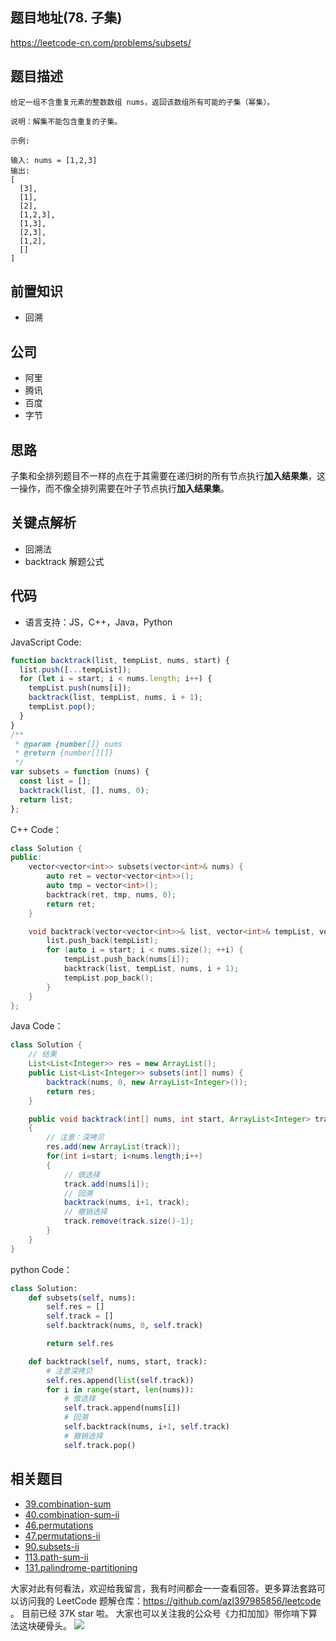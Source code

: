 ## 题目地址(78. 子集)

https://leetcode-cn.com/problems/subsets/

## 题目描述

```
给定一组不含重复元素的整数数组 nums，返回该数组所有可能的子集（幂集）。

说明：解集不能包含重复的子集。

示例:

输入: nums = [1,2,3]
输出:
[
  [3],
  [1],
  [2],
  [1,2,3],
  [1,3],
  [2,3],
  [1,2],
  []
]

```

## 前置知识

- 回溯

## 公司

- 阿里
- 腾讯
- 百度
- 字节

## 思路

子集和全排列题目不一样的点在于其需要在递归树的所有节点执行**加入结果集**，这一操作，而不像全排列需要在叶子节点执行**加入结果集**。

## 关键点解析

- 回溯法
- backtrack 解题公式

## 代码

- 语言支持：JS，C++，Java，Python

JavaScript Code:

```js
function backtrack(list, tempList, nums, start) {
  list.push([...tempList]);
  for (let i = start; i < nums.length; i++) {
    tempList.push(nums[i]);
    backtrack(list, tempList, nums, i + 1);
    tempList.pop();
  }
}
/**
 * @param {number[]} nums
 * @return {number[][]}
 */
var subsets = function (nums) {
  const list = [];
  backtrack(list, [], nums, 0);
  return list;
};
```

C++ Code：

```C++
class Solution {
public:
    vector<vector<int>> subsets(vector<int>& nums) {
        auto ret = vector<vector<int>>();
        auto tmp = vector<int>();
        backtrack(ret, tmp, nums, 0);
        return ret;
    }

    void backtrack(vector<vector<int>>& list, vector<int>& tempList, vector<int>& nums, int start) {
        list.push_back(tempList);
        for (auto i = start; i < nums.size(); ++i) {
            tempList.push_back(nums[i]);
            backtrack(list, tempList, nums, i + 1);
            tempList.pop_back();
        }
    }
};
```

Java Code：

```java
class Solution {
    // 结果
    List<List<Integer>> res = new ArrayList();
    public List<List<Integer>> subsets(int[] nums) {
        backtrack(nums, 0, new ArrayList<Integer>());
        return res;
    }

    public void backtrack(int[] nums, int start, ArrayList<Integer> track)
    {
        // 注意：深拷贝
        res.add(new ArrayList(track));
        for(int i=start; i<nums.length;i++)
        {
            // 做选择
            track.add(nums[i]);
            // 回溯
            backtrack(nums, i+1, track);
            // 撤销选择
            track.remove(track.size()-1);
        }
    }
}
```

python Code：

```py
class Solution:
    def subsets(self, nums):
        self.res = []
        self.track = []
        self.backtrack(nums, 0, self.track)

        return self.res

    def backtrack(self, nums, start, track):
        # 注意深拷贝
        self.res.append(list(self.track))
        for i in range(start, len(nums)):
            # 做选择
            self.track.append(nums[i])
            # 回溯
            self.backtrack(nums, i+1, self.track)
            # 撤销选择
            self.track.pop()
```

## 相关题目

- [39.combination-sum](./39.combination-sum.md)
- [40.combination-sum-ii](./40.combination-sum-ii.md)
- [46.permutations](./46.permutations.md)
- [47.permutations-ii](./47.permutations-ii.md)
- [90.subsets-ii](./90.subsets-ii.md)
- [113.path-sum-ii](./113.path-sum-ii.md)
- [131.palindrome-partitioning](./131.palindrome-partitioning.md)

大家对此有何看法，欢迎给我留言，我有时间都会一一查看回答。更多算法套路可以访问我的 LeetCode 题解仓库：https://github.com/azl397985856/leetcode 。 目前已经 37K star 啦。
大家也可以关注我的公众号《力扣加加》带你啃下算法这块硬骨头。
![](https://tva1.sinaimg.cn/large/007S8ZIlly1gfcuzagjalj30p00dwabs.jpg)
